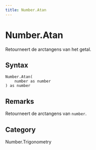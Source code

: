 ```yaml
---
title: Number.Atan
---
```


# Number.Atan


Retourneert de arctangens van het getal.


## Syntax

```powerquery
Number.Atan(
    number as number
) as number
```


## Remarks

Retourneert de arctangens van <code>number</code>.



## Category
Number.Trigonometry
